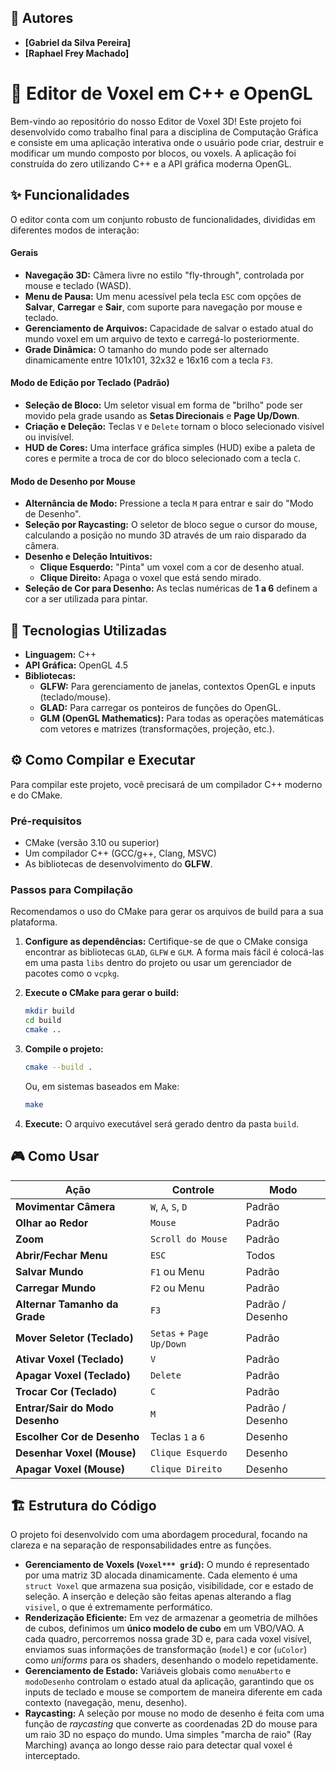 ## 👥 Autores

  * **[Gabriel da Silva Pereira]**
  * **[Raphael Frey Machado]**



# 🎨 Editor de Voxel em C++ e OpenGL

Bem-vindo ao repositório do nosso Editor de Voxel 3D\! Este projeto foi desenvolvido como trabalho final para a disciplina de Computação Gráfica e consiste em uma aplicação interativa onde o usuário pode criar, destruir e modificar um mundo composto por blocos, ou voxels. A aplicação foi construída do zero utilizando C++ e a API gráfica moderna OpenGL.

## ✨ Funcionalidades

O editor conta com um conjunto robusto de funcionalidades, divididas em diferentes modos de interação:

#### **Gerais**

  * **Navegação 3D:** Câmera livre no estilo "fly-through", controlada por mouse e teclado (WASD).
  * **Menu de Pausa:** Um menu acessível pela tecla `ESC` com opções de **Salvar**, **Carregar** e **Sair**, com suporte para navegação por mouse e teclado.
  * **Gerenciamento de Arquivos:** Capacidade de salvar o estado atual do mundo voxel em um arquivo de texto e carregá-lo posteriormente.
  * **Grade Dinâmica:** O tamanho do mundo pode ser alternado dinamicamente entre 101x101, 32x32 e 16x16 com a tecla `F3`.

#### **Modo de Edição por Teclado (Padrão)**

  * **Seleção de Bloco:** Um seletor visual em forma de "brilho" pode ser movido pela grade usando as **Setas Direcionais** e **Page Up/Down**.
  * **Criação e Deleção:** Teclas `V` e `Delete` tornam o bloco selecionado visível ou invisível.
  * **HUD de Cores:** Uma interface gráfica simples (HUD) exibe a paleta de cores e permite a troca de cor do bloco selecionado com a tecla `C`.

#### **Modo de Desenho por Mouse**

  * **Alternância de Modo:** Pressione a tecla `M` para entrar e sair do "Modo de Desenho".
  * **Seleção por Raycasting:** O seletor de bloco segue o cursor do mouse, calculando a posição no mundo 3D através de um raio disparado da câmera.
  * **Desenho e Deleção Intuitivos:**
      * **Clique Esquerdo:** "Pinta" um voxel com a cor de desenho atual.
      * **Clique Direito:** Apaga o voxel que está sendo mirado.
  * **Seleção de Cor para Desenho:** As teclas numéricas de **1 a 6** definem a cor a ser utilizada para pintar.

## 🚀 Tecnologias Utilizadas

  * **Linguagem:** C++
  * **API Gráfica:** OpenGL 4.5
  * **Bibliotecas:**
      * **GLFW:** Para gerenciamento de janelas, contextos OpenGL e inputs (teclado/mouse).
      * **GLAD:** Para carregar os ponteiros de funções do OpenGL.
      * **GLM (OpenGL Mathematics):** Para todas as operações matemáticas com vetores e matrizes (transformações, projeção, etc.).

## ⚙️ Como Compilar e Executar

Para compilar este projeto, você precisará de um compilador C++ moderno e do CMake.

### Pré-requisitos

  * CMake (versão 3.10 ou superior)
  * Um compilador C++ (GCC/g++, Clang, MSVC)
  * As bibliotecas de desenvolvimento do **GLFW**.

### Passos para Compilação

Recomendamos o uso do CMake para gerar os arquivos de build para a sua plataforma.


1.  **Configure as dependências:**
    Certifique-se de que o CMake consiga encontrar as bibliotecas `GLAD`, `GLFW` e `GLM`. A forma mais fácil é colocá-las em uma pasta `libs` dentro do projeto ou usar um gerenciador de pacotes como o `vcpkg`.

2.  **Execute o CMake para gerar o build:**

    ```bash
    mkdir build
    cd build
    cmake ..
    ```

3.  **Compile o projeto:**

    ```bash
    cmake --build .
    ```

    Ou, em sistemas baseados em Make:

    ```bash
    make
    ```

4.  **Execute:**
    O arquivo executável será gerado dentro da pasta `build`.

## 🎮 Como Usar

| Ação                      | Controle                       | Modo                   |
| ------------------------- | ------------------------------ | ---------------------- |
| **Movimentar Câmera** | `W`, `A`, `S`, `D`             | Padrão                 |
| **Olhar ao Redor** | `Mouse`                        | Padrão                 |
| **Zoom** | `Scroll do Mouse`              | Padrão                 |
| **Abrir/Fechar Menu** | `ESC`                          | Todos                  |
| **Salvar Mundo** | `F1` ou Menu                   | Padrão                 |
| **Carregar Mundo** | `F2` ou Menu                   | Padrão                 |
| **Alternar Tamanho da Grade** | `F3`                         | Padrão / Desenho       |
| **Mover Seletor (Teclado)** | `Setas` + `Page Up/Down`     | Padrão                 |
| **Ativar Voxel (Teclado)** | `V`                            | Padrão                 |
| **Apagar Voxel (Teclado)** | `Delete`                       | Padrão                 |
| **Trocar Cor (Teclado)** | `C`                            | Padrão                 |
| **Entrar/Sair do Modo Desenho** | `M`                        | Padrão / Desenho       |
| **Escolher Cor de Desenho** | Teclas `1` a `6`             | Desenho                |
| **Desenhar Voxel (Mouse)** | `Clique Esquerdo`              | Desenho                |
| **Apagar Voxel (Mouse)** | `Clique Direito`               | Desenho                |

## 🏗️ Estrutura do Código

O projeto foi desenvolvido com uma abordagem procedural, focando na clareza e na separação de responsabilidades entre as funções.

  * **Gerenciamento de Voxels (`Voxel*** grid`):** O mundo é representado por uma matriz 3D alocada dinamicamente. Cada elemento é uma `struct Voxel` que armazena sua posição, visibilidade, cor e estado de seleção. A inserção e deleção são feitas apenas alterando a flag `visivel`, o que é extremamente performático.
  * **Renderização Eficiente:** Em vez de armazenar a geometria de milhões de cubos, definimos um **único modelo de cubo** em um VBO/VAO. A cada quadro, percorremos nossa grade 3D e, para cada voxel visível, enviamos suas informações de transformação (`model`) e cor (`uColor`) como *uniforms* para os shaders, desenhando o modelo repetidamente.
  * **Gerenciamento de Estado:** Variáveis globais como `menuAberto` e `modoDesenho` controlam o estado atual da aplicação, garantindo que os inputs de teclado e mouse se comportem de maneira diferente em cada contexto (navegação, menu, desenho).
  * **Raycasting:** A seleção por mouse no modo de desenho é feita com uma função de *raycasting* que converte as coordenadas 2D do mouse para um raio 3D no espaço do mundo. Uma simples "marcha de raio" (Ray Marching) avança ao longo desse raio para detectar qual voxel é interceptado.


